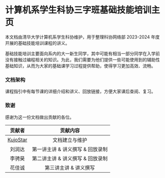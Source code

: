 # 计算机系学生科协三字班基础技能培训主页

本文档由清华大学计算机系学生科协维护，用于整理科协网络部 2023-2024 年度开展的基础技能培训课程的讲义。

基础技能培训主要面向系内的大一新生同学，其中可能有相当一部分同学在入学前没有接触过编程相关的知识。为此，我们需要为他们提供一些可能使用到的辅助性基础知识，从而为大家的基础课学习过程提供帮助，使得学习更加高效、流畅。

### 文档架构

课程指引中有每节课的详细介绍和讲义、回放链接，方便大家课后查阅、复习。

### 致谢
感谢为这一份文档做出贡献的各位。

| 贡献者 | 贡献内容 |
| :-: | :-: |
|[KujoStar](https://github.com/KujoStar)|文档建立与维护|
|刘润达|第一讲主讲 & 讲义撰写 & 回放录制|
|李骋昊|第二讲主讲 & 讲义撰写 & 回放录制|
|花佳诚|第三讲主讲 & 讲义撰写|